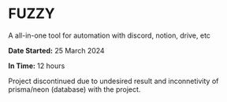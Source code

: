 # FUZZY
A all-in-one tool for automation with discord,  notion, drive, etc

**Date Started:** 25 March 2024

**In Time:** 12 hours

Project discontinued due to undesired result and inconnetivity of prisma/neon (database) with the project.